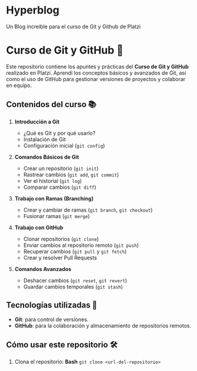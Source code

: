# Hyperblog
Un Blog increible para el curso de Git y Github de Platzi

# Curso de Git y GitHub 🐙

Este repositorio contiene los apuntes y prácticas del **Curso de Git y GitHub** realizado en Platzi. Aprendí los conceptos básicos y avanzados de Git, así como el uso de GitHub para gestionar versiones de proyectos y colaborar en equipo.

## Contenidos del curso 📚

1. **Introducción a Git**
   - ¿Qué es Git y por qué usarlo?
   - Instalación de Git
   - Configuración inicial (`git config`)

2. **Comandos Básicos de Git**
   - Crear un repositorio (`git init`)
   - Rastrear cambios (`git add`, `git commit`)
   - Ver el historial (`git log`)
   - Comparar cambios (`git diff`)

3. **Trabajo con Ramas (Branching)**
   - Crear y cambiar de ramas (`git branch`, `git checkout`)
   - Fusionar ramas (`git merge`)

4. **Trabajo con GitHub**
   - Clonar repositorios (`git clone`)
   - Enviar cambios al repositorio remoto (`git push`)
   - Recuperar cambios (`git pull` y `git fetch`)
   - Crear y resolver Pull Requests

5. **Comandos Avanzados**
   - Deshacer cambios (`git reset`, `git revert`)
   - Guardar cambios temporales (`git stash`)

## Tecnologías utilizadas 🔧

- **Git**: para control de versiones.
- **GitHub**: para la colaboración y almacenamiento de repositorios remotos.

## Cómo usar este repositorio 🛠️

1. Clona el repositorio:
   **Bash**
   `git clone <url-del-repositorio>`
   